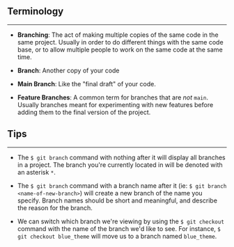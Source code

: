 ## Terminology
<hr />

* **Branching**:  The act of making multiple copies of the same code in the same project. Usually in order to do different things with the same code base, or to allow multiple people to work on the same code at the same time.

* **Branch**:  Another copy of your code

* **Main Branch**:  Like the "final draft" of your code.

* **Feature Branches**: A common term for branches that are _not_ `main`. Usually branches meant for experimenting with new features before adding them to the final version of the project.

## Tips
<hr />

* The `$ git branch` command with nothing after it will display all branches in a project. The branch you're currently located in will be denoted with an asterisk `*`.

* The `$ git branch` command with a branch name after it (ie: `$ git branch <name-of-new-branch>`) will create a new branch of the name you specify. Branch names should be short and meaningful, and describe the reason for the branch.

* We can switch which branch we're viewing by using the `$ git checkout` command with the name of the branch we'd like to see. For instance, `$ git checkout blue_theme` will move us to a branch named `blue_theme`. 
